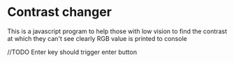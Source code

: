 # Contrast changer
This is a javascript program to help those with low vision to find the contrast at which they can't see clearly 
RGB value is printed to console

 //TODO
Enter key should trigger enter button
